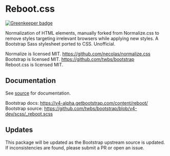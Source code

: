 # Reboot.css

[![Greenkeeper badge](https://badges.greenkeeper.io/erquhart/reboot.css.svg)](https://greenkeeper.io/)

Normalization of HTML elements, manually forked from Normalize.css to remove styles targeting irrelevant browsers while applying new styles. A Bootstrap Sass stylesheet ported to CSS. Unofficial.

Normalize is licensed MIT. https://github.com/necolas/normalize.css  
Bootstrap is licensed MIT. https://github.com/twbs/bootstrap  
Reboot.css is licensed MIT.

## Documentation

See [source](https://github.com/erquhart/reboot.css/blob/master/src/reboot.css) for documentation.

Bootstrap docs: https://v4-alpha.getbootstrap.com/content/reboot/  
Bootstrap source: https://github.com/twbs/bootstrap/blob/v4-dev/scss/_reboot.scss

## Updates

This package will be updated as the Bootstrap upstream source is updated. If inconsistencies are found, please submit a PR or open an issue.
